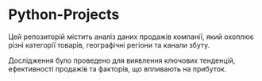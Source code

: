 # Python-Projects
Цей репозиторій містить аналіз даних продажів компанії, який охоплює різні категорії товарів, географічні регіони та канали збуту. 

Дослідження було проведено для виявлення ключових тенденцій, ефективності продажів та факторів, що впливають на прибуток.
